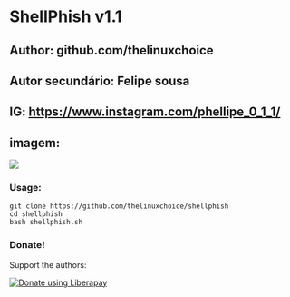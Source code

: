 # ShellPhish v1.1
## Author: github.com/thelinuxchoice
## Autor secundário: Felipe sousa
## IG: https://www.instagram.com/phellipe_0_1_1/
## imagem:
<img src="https://github.com/phelipe06/shellphish/edit/master/README.md/Screenshot_20201002-010208.png" />

### Usage:
```
git clone https://github.com/thelinuxchoice/shellphish
cd shellphish
bash shellphish.sh
```

### Donate!
Support the authors:

<noscript><a href="https://liberapay.com/thelinuxchoice/donate"><img alt="Donate using Liberapay" src="https://liberapay.com/assets/widgets/donate.svg"></a></noscript>

